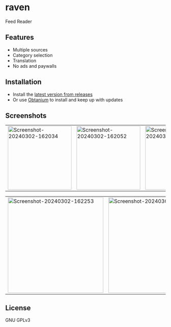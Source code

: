 # raven

Feed Reader

## Features
- Multiple sources
- Category selection
- Translation
- No ads and paywalls

## Installation
- Install the [latest version from releases](https://github.com/ksh-b/whapp/releases/latest)
- Or use [Obtanium](https://github.com/ImranR98/Obtainium) to install and keep up with updates

## Screenshots
<table>
  <tr>
    <td><a href="https://ibb.co/tsjxKQx"><img src="https://i.ibb.co/hWQZ9LZ/Screenshot-20240302-162034.png" width="200"  alt="Screenshot-20240302-162034"></a></td>
    <td><a href="https://ibb.co/7NVsv5Y"><img src="https://i.ibb.co/932QnL8/Screenshot-20240302-162052.png" width="200"  alt="Screenshot-20240302-162052"></a></td>
    <td><a href="https://ibb.co/0mZpgh5"><img src="https://i.ibb.co/wBCZ9Mt/Screenshot-20240302-162119.png" width="200"  alt="Screenshot-20240302-162119"></a></td>
  </tr>
</table>
<table>
  <tr>
    <td><a href="https://ibb.co/Cv2K80T"><img src="https://i.ibb.co/FJV437j/Screenshot-20240302-162253.png" width="300"  alt="Screenshot-20240302-162253"></a></td>
    <td><a href="https://ibb.co/S6xgghV"><img src="https://i.ibb.co/j85YYc3/Screenshot-20240302-162356.png" width="300"  alt="Screenshot-20240302-162356"></a></td>
  </tr>
</table>

## License
GNU GPLv3